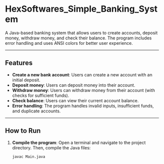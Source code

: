 # HexSoftwares_Simple_Banking_System

A Java-based banking system that allows users to create accounts, deposit money, withdraw money, and check their balance. The program includes error handling and uses ANSI colors for better user experience.

---

## Features

- **Create a new bank account**: Users can create a new account with an initial deposit.
- **Deposit money**: Users can deposit money into their account.
- **Withdraw money**: Users can withdraw money from their account (with checks for sufficient funds).
- **Check balance**: Users can view their current account balance.
- **Error handling**: The program handles invalid inputs, insufficient funds, and duplicate accounts.

---

## How to Run

1. **Compile the program**:
   Open a terminal and navigate to the project directory. Then, compile the Java files:
   ```bash
   javac Main.java
